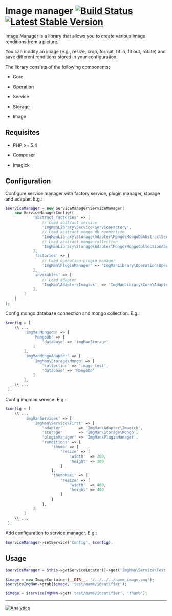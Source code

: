 Image manager [![Build Status](https://travis-ci.org/ripaclub/imgman.png?branch=master)](https://travis-ci.org/ripaclub/imgman)&nbsp;[![Latest Stable Version](https://poser.pugx.org/ripaclub/imgman/v/stable.png)](https://packagist.org/packages/ripaclub/imgman)&nbsp;
=============

Image Manager is a library that allows you to create various image renditions from a picture.

You can modify an image (e.g., resize, crop, format, fit in, fit out, rotate) and save different renditions stored in your configuration.

The library consists of the following components:

- Core

- Operation

- Service

- Storage

- Image

## Requisites

- PHP >= 5.4

- Composer

- Imagick

## Configuration

Configure service manager with factory service, plugin manager, storage and adapter. E.g.:

```php
$serviceManager = new ServiceManager\ServiceManager(
    new ServiceManagerConfig([
            'abstract_factories' => [
                // Load abstract service
                'ImgManLibrary\Service\ServiceFactory',
                // Load abstract mongo db connection
                'ImgManLibrary\Storage\Adapter\Mongo\MongoDbAbstractServiceFactory',
                // Load abstract mongo collection
                'ImgManLibrary\Storage\Adapter\Mongo\MongoCollectionAbstractServiceFactory',
            ],
            'factories' => [
                // Load operation plugin manager
                'ImgMan\PluginManager' => 'ImgManLibrary\Operation\OperationHelperManagerFactory',
            ],
            'invokables' => [
                // Load adapter
                'ImgMan\Adapter\Imagick'  => 'ImgManLibrary\Core\Adapter\ImagickAdapter',
            ],
        ]
    )
);
```

Config mongo database connection and mongo collection. E.g.:

```php
$config = [
    \\ ...
        'imgManMongodb' => [
            'MongoDb' => [
                'database' => 'imgManStorage'
            ]
        ],
        'imgManMongoAdapter' => [
            'ImgMan\Storage\Mongo' => [
                'collection' => 'image_test',
                'database' => 'MongoDb'
            ]
        ],
    \\ ...
 ];
```

Config imgman service. E.g.:

```php
$config = [
    \\ ...
        'imgManServices' => [
            'ImgMan\Service\First' => [
                'adapter'       => 'ImgMan\Adapter\Imagick',
                'storage'       => 'ImgMan\Storage\Mongo',
                'pluginManager' => 'ImgMan\PluginManager',
                'renditions' => [
                    'thumb' => [
                        'resize' => [
                            'width'  => 200,
                            'height' => 200
                        ]
                    ],
                    'thumbMaxi' => [
                        'resize' => [
                            'width'  => 400,
                            'height' => 400
                        ]
                    ]
                ],
            ]
        ]
    \\ ...
 ];
```

Add configuration to service manager. E.g.:

```php
$serviceManager->setService('Config', $config);
```

## Usage

```php
$serviceManager = $this->getServiceLocator()->get('ImgMan\Service\Test');

$image = new ImageContainer(__DIR__. '/../../../name_image.png');
$serviceImgMan->grab($image, 'test/name/identifier');

$image = $serviceImgMan->get('test/name/identifier', 'thumb');
```

---

[![Analytics](https://ga-beacon.appspot.com/UA-49655829-1/ripaclub/imgman)](https://github.com/igrigorik/ga-beacon)